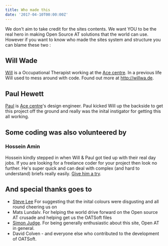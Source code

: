 ```yaml
---
title: Who made this
date: '2017-04-10T00:00:00Z'
---
```

We don't aim to take credit for the sites contents. We want YOU to be the real hero in making Open Source AT solutions that the world can use. However if you want to know who made the sites system and structure you can blame these two <!--more-->:

## Will Wade

[Will](http://twitter.com/willwade) is a Occupational Therapist working at the [Ace centre](http://acecentre.org.uk). In a previous life Will used to mess around with code. Found out more at http://willwa.de.

## Paul Hewett

[Paul](https://twitter.com/paulhewtweet) is [Ace centre](http://acecentre.org.uk)'s design engineer. Paul kicked Will up the backside to get this project off the ground and really was the inital instigator for getting this all working.

## Some coding was also volunteered by

### Hossein Amin

Hossein kindly stepped in when Will & Paul got tied up with their real day jobs. If you are looking for a freelance coder for your project then look no further. He's super quick and can deal with complex (and hard to understand) briefs really easily. [Give him a try](https://aminbros.com/).

## And special thanks goes to

* [Steve Lee](http://fullmeasure.co.uk) For suggesting that the inital colours were disgusting and all round cheering us on
* Mats Lundalv. For helping the world drive forward on the Open source AT crusade and helping get us the OATSoft files
* [Simon Judge](https://twitter.com/si_judge). For being generally enthusiastic about this site, Open AT in general.
* David Colven - and everyone else who contributed to the development of OATSoft.
